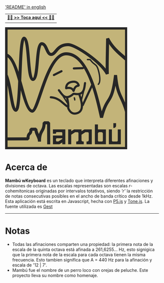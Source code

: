 ['README' in english](https://github.com/qmolt/mambu-wkeyboard/blob/master/README.md)


||
|:--:|
|[🎹🎹  **>> Toca aquí <<** 🎹🎹](https://qmolt.github.io/mambu-wkeyboard/)|
||


<img src="assets/mambu_icon.png" width="400">

# Acerca de

__Mambú wKeyboard__ es un teclado que interpreta diferentes afinaciones y divisiones de octava. Las escalas representadas son escalas _r_-cohemitonicas originadas por intervalos totativos, siendo _'r'_ la restricción de notas consecutivas posibles en el ancho de banda crítico desde 1kHz.
Esta aplicación está escrita en Javascript, hecha con [P5.js](https://p5js.org/es/) y [Tone.js](https://tonejs.github.io/).
La fuente utilizada es [Gest](https://github.com/laictype/Gest_Open)

---

# Notas

- Todas las afinaciones comparten una propiedad: la primera nota de la escala de la quinta octava está afinada a 261,6255... Hz, esto signigica que la primera nota de la escala para cada octava tienen la misma frecuencia. Esto tambien significa que A = 440 Hz para la afinación y escala de '12 | 7'. 
- Mambú fue el nombre de un perro loco con orejas de peluche. Este proyecto lleva su nombre como homenaje.